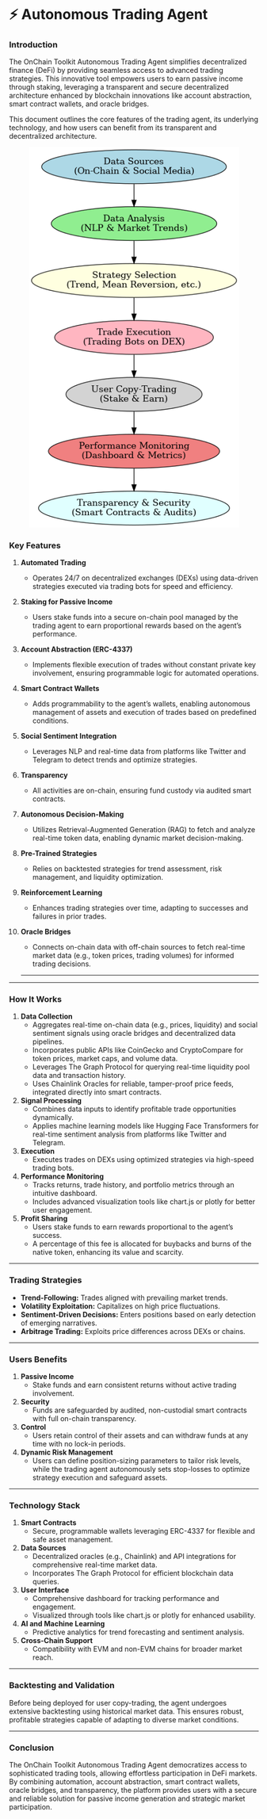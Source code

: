 # ⚡ Autonomous Trading Agent

### I**ntroduction**

The OnChain Toolkit Autonomous Trading Agent simplifies decentralized finance (DeFi) by providing seamless access to advanced trading strategies. This innovative tool empowers users to earn passive income through staking, leveraging a transparent and secure decentralized architecture enhanced by blockchain innovations like account abstraction, smart contract wallets, and oracle bridges.

This document outlines the core features of the trading agent, its underlying technology, and how users can benefit from its transparent and decentralized architecture.

<figure><img src="../.gitbook/assets/latest trading AGENT.png" alt=""><figcaption></figcaption></figure>

### Key Features

1. **Automated Trading**
   * Operates 24/7 on decentralized exchanges (DEXs) using data-driven strategies executed via trading bots for speed and efficiency.
2. **Staking for Passive Income**
   * Users stake funds into a secure on-chain pool managed by the trading agent to earn proportional rewards based on the agent’s performance.
3. **Account Abstraction (ERC-4337)**
   * Implements flexible execution of trades without constant private key involvement, ensuring programmable logic for automated operations.
4. **Smart Contract Wallets**
   * Adds programmability to the agent’s wallets, enabling autonomous management of assets and execution of trades based on predefined conditions.
5. **Social Sentiment Integration**
   * Leverages NLP and real-time data from platforms like Twitter and Telegram to detect trends and optimize strategies.
6. **Transparency**
   * All activities are on-chain, ensuring fund custody via audited smart contracts.
7. **Autonomous Decision-Making**
   * Utilizes Retrieval-Augmented Generation (RAG) to fetch and analyze real-time token data, enabling dynamic market decision-making.
8. **Pre-Trained Strategies**
   * Relies on backtested strategies for trend assessment, risk management, and liquidity optimization.
9. **Reinforcement Learning**
   * Enhances trading strategies over time, adapting to successes and failures in prior trades.
10. **Oracle Bridges**

    * Connects on-chain data with off-chain sources to fetch real-time market data (e.g., token prices, trading volumes) for informed trading decisions.

    ***



***

### How It Works

1. **Data Collection**
   * Aggregates real-time on-chain data (e.g., prices, liquidity) and social sentiment signals using oracle bridges and decentralized data pipelines.
   * Incorporates public APIs like CoinGecko and CryptoCompare for token prices, market caps, and volume data.
   * Leverages The Graph Protocol for querying real-time liquidity pool data and transaction history.
   * Uses Chainlink Oracles for reliable, tamper-proof price feeds, integrated directly into smart contracts.
2. **Signal Processing**
   * Combines data inputs to identify profitable trade opportunities dynamically.
   * Applies machine learning models like Hugging Face Transformers for real-time sentiment analysis from platforms like Twitter and Telegram.
3. **Execution**
   * Executes trades on DEXs using optimized strategies via high-speed trading bots.
4. **Performance Monitoring**
   * Tracks returns, trade history, and portfolio metrics through an intuitive dashboard.
   * Includes advanced visualization tools like chart.js or plotly for better user engagement.
5. **Profit Sharing**
   * Users stake funds to earn rewards proportional to the agent’s success.
   * A percentage of this fee is allocated for buybacks and burns of the native token, enhancing its value and scarcity.

***

### Trading Strategies

* **Trend-Following:** Trades aligned with prevailing market trends.
* **Volatility Exploitation:** Capitalizes on high price fluctuations.
* **Sentiment-Driven Decisions:** Enters positions based on early detection of emerging narratives.
* **Arbitrage Trading:** Exploits price differences across DEXs or chains.

***

### Users Benefits

1. **Passive Income**
   * Stake funds and earn consistent returns without active trading involvement.
2. **Security**
   * Funds are safeguarded by audited, non-custodial smart contracts with full on-chain transparency.
3. **Control**
   * Users retain control of their assets and can withdraw funds at any time with no lock-in periods.
4. **Dynamic Risk Management**
   * Users can define position-sizing parameters to tailor risk levels, while the trading agent autonomously sets stop-losses to optimize strategy execution and safeguard assets.

***

### Technology Stack

1. **Smart Contracts**
   * Secure, programmable wallets leveraging ERC-4337 for flexible and safe asset management.
2. **Data Sources**
   * Decentralized oracles (e.g., Chainlink) and API integrations for comprehensive real-time market data.
   * Incorporates The Graph Protocol for efficient blockchain data queries.
3. **User Interface**
   * Comprehensive dashboard for tracking performance and engagement.
   * Visualized through tools like chart.js or plotly for enhanced usability.
4. **AI and Machine Learning**
   * Predictive analytics for trend forecasting and sentiment analysis.
5. **Cross-Chain Support**
   * Compatibility with EVM and non-EVM chains for broader market reach.

***

### Backtesting and Validation

Before being deployed for user copy-trading, the agent undergoes extensive backtesting using historical market data. This ensures robust, profitable strategies capable of adapting to diverse market conditions.

***

### Conclusion

The OnChain Toolkit Autonomous Trading Agent democratizes access to sophisticated trading tools, allowing effortless participation in DeFi markets. By combining automation, account abstraction, smart contract wallets, oracle bridges, and transparency, the platform provides users with a secure and reliable solution for passive income generation and strategic market participation.
